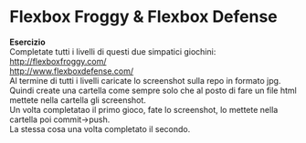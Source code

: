**Flexbox Froggy & Flexbox Defense**
===
**Esercizio**  
Completate tutti i livelli di questi due simpatici giochini:  
http://flexboxfroggy.com/  
http://www.flexboxdefense.com/  
Al termine di tutti i livelli caricate lo screenshot sulla repo in formato jpg.  
Quindi create una cartella come sempre solo che al posto di fare un file html mettete nella cartella gli screenshot.  
Un volta completatao il primo gioco, fate lo screenshot, lo mettete nella cartella poi commit->push.  
La stessa cosa una volta completato il secondo.
